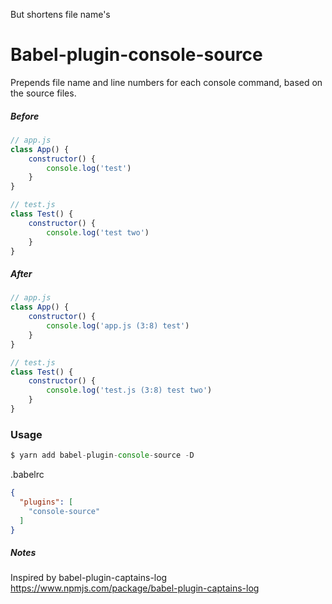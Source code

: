 But shortens file name's

# Babel-plugin-console-source
Prepends file name and line numbers for each console command, based on the source files.

##### Before
````javascript
// app.js
class App() {
    constructor() {
        console.log('test')
    }
}

// test.js
class Test() {
    constructor() {
        console.log('test two')
    }
}
````

##### After
````javascript
// app.js
class App() {
    constructor() {
        console.log('app.js (3:8) test')
    }
}

// test.js
class Test() {
    constructor() {
        console.log('test.js (3:8) test two')
    }
}
````



### Usage

````javascript
$ yarn add babel-plugin-console-source -D
````

.babelrc
````json
{
  "plugins": [
    "console-source"
  ]
}

````



##### Notes

Inspired by babel-plugin-captains-log https://www.npmjs.com/package/babel-plugin-captains-log
